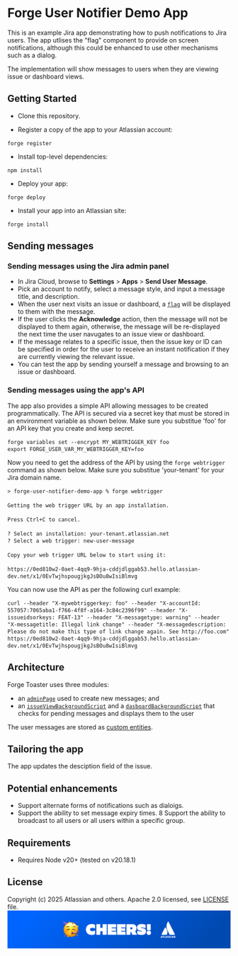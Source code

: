 # Forge User Notifier Demo App

This is an example Jira app demonstrating how to push notifications to Jira users. The app utlises
the "flag" component to provide on screen notifications, although this could be enhanced to use 
other mechanisms such as a dialog.

The implementation will show messages to users when they are viewing issue or dashboard views.

## Getting Started

- Clone this repository.

- Register a copy of the app to your Atlassian account:
```
forge register
```

- Install top-level dependencies:
```
npm install
```

- Deploy your app:
```
forge deploy
```

- Install your app into an Atlassian site:
```
forge install
```

## Sending messages

### Sending messages using the Jira admin panel

- In Jira Cloud, browse to **Settings** > **Apps** > **Send User Message**.
- Pick an account to notify, select a message style, and input a message title, and description.
- When the user next visits an issue or dashboard, a [`flag`](https://developer.atlassian.com/platform/forge/custom-ui-bridge/showFlag/#showflag) will be displayed to them with the message.
- If the user clicks the **Acknowledge** action, then the message will not be displayed to them again, otherwise, the message will be re-displayed the next time the user navugates to an issue view or dashboard.
- If the message relates to a specific issue, then the issue key or ID can be specified in order for the user to receive an instant notification if they are currently viewing the relevant issue.
- You can test the app by sending yourself a message and browsing to an issue or dashboard.

### Sending messages using the app's API

The app also provides a simple API allowing messages to be created programmatically. The API is secured via a secret key that must be stored in an environment variable as shown below. Make sure you substitue 'foo' for an API key that you create and keep secret.

```
forge variables set --encrypt MY_WEBTRIGGER_KEY foo
export FORGE_USER_VAR_MY_WEBTRIGGER_KEY=foo
```

Now you need to get the address of the API by using the `forge webtrigger` command as shown below. Make sure you substitue 'your-tenant' for your Jira domain name.

```
> forge-user-notifier-demo-app % forge webtrigger

Getting the web trigger URL by an app installation.

Press Ctrl+C to cancel.

? Select an installation: your-tenant.atlassian.net
? Select a web trigger: new-user-message

Copy your web trigger URL below to start using it:

https://0ed810w2-0aet-4qq9-9hja-cddjdlggab53.hello.atlassian-dev.net/x1/0EvTwjhspougjkgJsBOu8wIsiBlmvg
```

You can now use the API as per the following curl example:

```
curl --header "X-mywebtriggerkey: foo" --header "X-accountId: 557057:7065aba1-f766-4f8f-a164-3c84c2396f99" --header "X-issueidsorkeys: FEAT-13" --header "X-messagetype: warning" --header "X-messagetitle: Illegal link change" --header "X-messagedescription: Please do not make this type of link change again. See http://foo.com" https://0ed810w2-0aet-4qq9-9hja-cddjdlggab53.hello.atlassian-dev.net/x1/0EvTwjhspougjkgJsBOu8wIsiBlmvg
```

## Architecture

Forge Toaster uses three modules: 

- an [`adminPage`](https://developer.atlassian.com/platform/forge/manifest-reference/modules/jira-admin-page/) used to create new messages; and
- an [`issueViewBackgroundScript`](https://developer.atlassian.com/platform/forge/manifest-reference/modules/jira-issue-view-background-script/) and a [`dasboardBackgroundScript`](https://developer.atlassian.com/platform/forge/manifest-reference/modules/jira-dashboard-background-script/) that checks for pending messages and displays them to the user

The user messages are stored as [custom entities](https://developer.atlassian.com/platform/forge/storage-reference/storage-api-custom-entities/).

## Tailoring the app

The app updates the desciption field of the issue. 

## Potential enhancements

* Support alternate forms of notifications such as dialoigs.
* Support the ability to set message expiry times.
8 Support the ability to broadcast to all users or all users within a specific group.

## Requirements

- Requires Node v20+ (tested on v20.18.1)

## License

Copyright (c) 2025 Atlassian and others.
Apache 2.0 licensed, see [LICENSE](LICENSE) file.
[![From Atlassian](https://raw.githubusercontent.com/atlassian-internal/oss-assets/master/banner-cheers.png)](https://www.atlassian.com)
